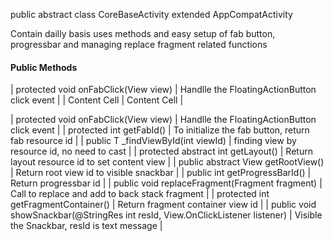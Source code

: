 public abstract class CoreBaseActivity extended AppCompatActivity

Contain dailly basis uses methods and easy setup of fab button, progressbar and managing replace fragment related functions 

#### Public Methods

| protected void onFabClick(View view)  | Handlle the FloatingActionButton click event                                |
| Content Cell                          | Content Cell                                                                |

| protected void onFabClick(View view) | Handlle the FloatingActionButton click event |
| protected int getFabId() | To initialize the fab button, return fab resource id |
| public <T extends View> T _findViewById(int viewId) | finding view by resource id, no need to cast |
| protected abstract int getLayout() | Return layout resource id to set content view | 
| public abstract View getRootView() | Return root view id to visible snackbar | 
| public int getProgressBarId() | Return progressbar id |
| public void replaceFragment(Fragment fragment) | Call to replace and add to back stack fragment |
| protected int getFragmentContainer() | Return fragment container view id | 
| public void showSnackbar(@StringRes int resId, View.OnClickListener listener) | Visible the Snackbar, resId is text message |  
